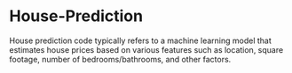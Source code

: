 # House-Prediction
House prediction code typically refers to a machine learning model that estimates house prices based on various features such as location, square footage, number of bedrooms/bathrooms, and other factors. 
